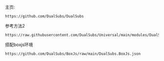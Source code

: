 主页:

    https://github.com/DualSubs/DualSubs

参考方法2 

    https://raw.githubusercontent.com/DualSubs/Universal/main/modules/DualSubs.Universal.sgmodule

搭配boxjs环境

    https://github.com/DualSubs/BoxJs/raw/main/DualSubs.BoxJs.json